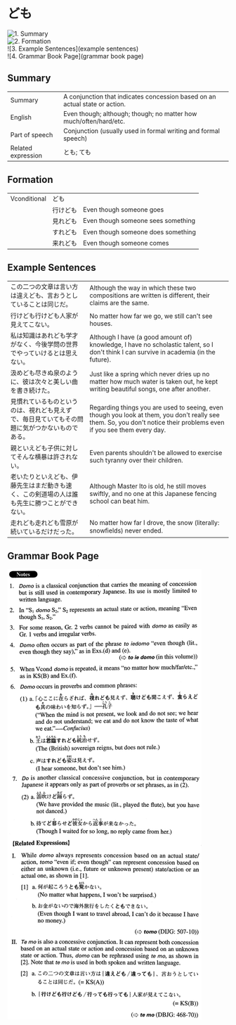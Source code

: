 # ども

![1. Summary](summary)<br>
![2. Formation](formation)<br>
![3. Example Sentences](example sentences)<br>
![4. Grammar Book Page](grammar book page)<br>


## Summary

<table><tr>   <td>Summary</td>   <td>A conjunction that indicates concession based on an actual state or action.</td></tr><tr>   <td>English</td>   <td>Even though; although; though; no matter how much/often/hard/etc.</td></tr><tr>   <td>Part of speech</td>   <td>Conjunction (usually used in formal writing and formal speech)</td></tr><tr>   <td>Related expression</td>   <td>とも; ても</td></tr></table>

## Formation

<table class="table"><tbody><tr class="tr head"><td class="td"><span class="bold">Vconditional</span></td><td class="td"><span class="concept">ども</span></td><td class="td"></td></tr><tr class="tr"><td class="td"></td><td class="td"><span>行け</span><span class="concept">ども</span></td><td class="td"><span>Even though someone goes</span></td></tr><tr class="tr"><td class="td"></td><td class="td"><span>見れ</span><span class="concept">ども</span></td><td class="td"><span>Even though someone sees something</span></td></tr><tr class="tr"><td class="td"></td><td class="td"><span>すれ</span><span class="concept">ども</span></td><td class="td"><span>Even though someone does something</span></td></tr><tr class="tr"><td class="td"></td><td class="td"><span>来れ</span><span class="concept">ども</span></td><td class="td"><span>Even though someone comes</span></td></tr></tbody></table>

## Example Sentences

<table><tr>   <td>この二つの文章は言い方は違えども、言おうとしていることは同じだ。</td>   <td>Although the way in which these two compositions are written is different, their claims are the same.</td></tr><tr>   <td>行けども行けども人家が見えてこない。</td>   <td>No matter how far we go, we still can't see houses.</td></tr><tr>   <td>私は知識はあれども学才がなく、今後学問の世界でやっていけるとは思えない。</td>   <td>Although I have (a good amount of) knowledge, I have no scholastic talent, so I don't think I can survive in academia (in the future).</td></tr><tr>   <td>汲めども尽きぬ泉のように、彼は次々と美しい曲を書き続けた。</td>   <td>Just like a spring which never dries up no matter how much water is taken out, he kept writing beautiful songs, one after another.</td></tr><tr>   <td>見慣れているものというのは、視れども見えずで、毎日見ていてもその問題に気がつかないものである。</td>   <td>Regarding things you are used to seeing, even though you look at them, you don't really see them. So, you don't notice their problems even if you see them every day.</td></tr><tr>   <td>親といえども子供に対してそんな横暴は許されない。</td>   <td>Even parents shouldn't be allowed to exercise such tyranny over their children.</td></tr><tr>   <td>老いたりといえども、伊藤先生はまだ動きも速く、この剣道場の人は誰も先生に勝つことができない。</td>   <td>Although Master Ito is old, he still moves swiftly, and no one at this Japanese fencing school can beat him.</td></tr><tr>   <td>走れども走れども雪原が続いているだけだった。</td>   <td>No matter how far I drove, the snow (literally: snowﬁelds) never ended.</td></tr></table>

## Grammar Book Page

![](../img/Advancedども.png)

